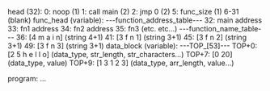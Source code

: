 head (32):
	0: noop (1)
	1: call main (2)
	2: jmp 0 (2)
	5: func_size (1)
	6-31 (blank)
func_head (variable):
  ---function_address_table---
	32: main address
	33: fn1 address
	34: fn2 address
	35: fn3 (etc. etc...)
  ---function_name_table---
	36: [4 m a i n] (string 4+1)
	41: [3 f n 1] (string 3+1)
	45: [3 f n 2] (string 3+1)
	49: [3 f n 3] (string 3+1)
data_block (variable):
  ---TOP_[53]---
	TOP+0: [2 5 h e l l o] (data_type, str_length, str_characters...)
	TOP+7: [0 20] (data_type, value)
	TOP+9: [1 3 1 2 3] (data_type, arr_length, value...)

program:
	...
	